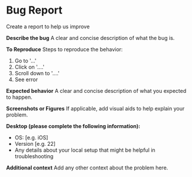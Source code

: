 Bug Report
==========
Create a report to help us improve

**Describe the bug**
A clear and concise description of what the bug is.

**To Reproduce**
Steps to reproduce the behavior:
1. Go to '...'
2. Click on '....'
3. Scroll down to '....'
4. See error

**Expected behavior**
A clear and concise description of what you expected to happen.

**Screenshots or Figures**
If applicable, add visual aids to help explain your problem.

**Desktop (please complete the following information):**
 - OS: [e.g. iOS]
 - Version [e.g. 22]
- Any details about your local setup that might be helpful in troubleshooting

**Additional context**
Add any other context about the problem here.
